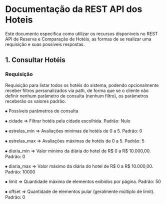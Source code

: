 <h1>Documentação da REST API dos Hoteis</h1>

Este documento especifica como utilizar os recursos disponíveis no REST API de Reserva e Comparação de Hotéis, as formas de se realizar uma requisição e suas possíveis respostas.

<h2>1. Consultar Hotéis</h2>
<h3>Requisição</h3>

Requisição para listar todos os hotéis do sistema, podendo opcionalmente receber filtros personalizados via path, de forma que se o cliente não definir nenhum parâmetro de consulta (nenhum filtro), os parâmetros receberão os valores padrão.

<p>⦁	Possíveis parâmetros de consulta</p>
  <p>              ⦁	cidade ⇒ Filtrar hotéis pela cidade escolhida. Padrão: Nulo </p>
  <p>⦁	estrelas_min ⇒ Avaliações mínimas de hotéis de 0 a 5. Padrão: 0</p>
  <p>⦁	estrelas_max ⇒ Avaliações máximas de hotéis de 0 a 5. Padrão: 5</p>
  <p>⦁	diaria_min ⇒ Valor mínimo da diária do hotel de R$ 0 a R$ 10.000,00. Padrão: 0 </p>
  <p>⦁	diaria_max ⇒ Valor máximo da diária do hotel de R$ 0 a R$ 10.000,00. Padrão: 10000 </p>
  <p>⦁	limit ⇒ Quantidade máxima de elementos exibidos por página. Padrão: 50 </p>
  <p>⦁	offset ⇒ Quantidade de elementos pular (geralmente múltiplo de limit). Padrão: 0 </p>
